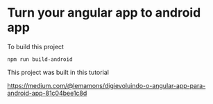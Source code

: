 # Turn your angular app to android app

To build this project

    npm run build-android
    
This project was built in this tutorial

  https://medium.com/@lemamons/digievoluindo-o-angular-app-para-android-app-81c04bee1c8d
